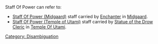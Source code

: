 Staff Of Power can refer to:

-   [Staff Of Power (Midgaard)](Staff_Of_Power_(Midgaard) "wikilink")
    staff carried by [Enchanter](Enchanter "wikilink") in
    [Midgaard](:Category:_Midgaard "wikilink").
-   [Staff Of Power (Temple of
    Utami)](Staff_Of_Power_(Temple_of_Utami) "wikilink") staff carried
    by [Statue of the Drow Cleric](Statue_Of_The_Drow_Cleric "wikilink")
    in [Temple Of Utami](:Category:_Temple_Of_Utami "wikilink").

[Category: Disambiguation](Category:_Disambiguation "wikilink")

